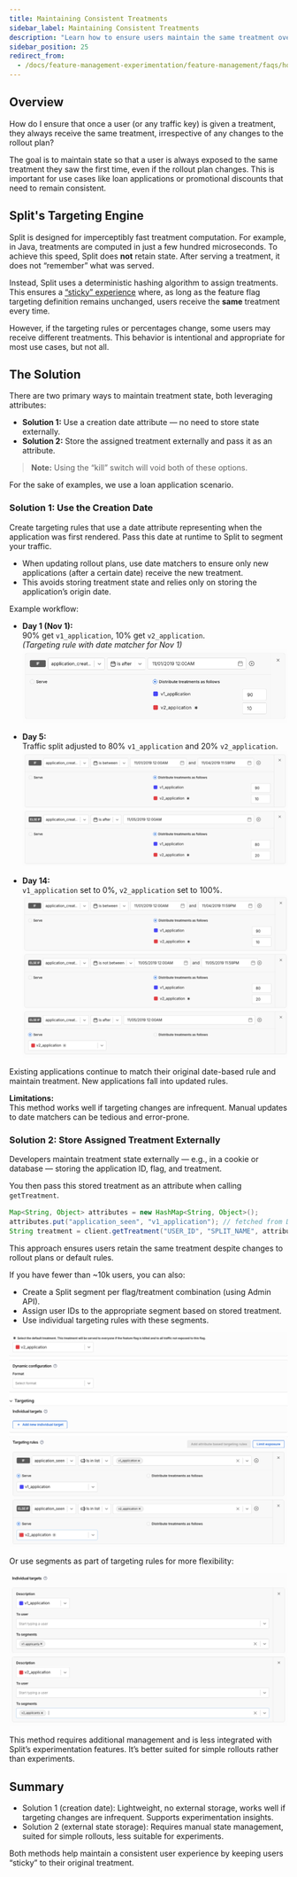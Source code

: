 ```yaml
---
title: Maintaining Consistent Treatments
sidebar_label: Maintaining Consistent Treatments
description: "Learn how to ensure users maintain the same treatment over time, even if rollout plans change. Explore practical approaches using attributes, creation dates, and state storage to maintain treatment consistency."
sidebar_position: 25
redirect_from:
  - /docs/feature-management-experimentation/feature-management/faqs/how-do-i-maintain-the-state-of-a-users-treatment-even-if-the-rollout-plan-changes
---
```


## Overview

How do I ensure that once a user (or any traffic key) is given a treatment, they always receive the same treatment, irrespective of any changes to the rollout plan?

The goal is to maintain state so that a user is always exposed to the same treatment they saw the first time, even if the rollout plan changes. This is important for use cases like loan applications or promotional discounts that need to remain consistent.


## Split's Targeting Engine

Split is designed for imperceptibly fast treatment computation. For example, in Java, treatments are computed in just a few hundred microseconds. To achieve this speed, Split does **not** retain state. After serving a treatment, it does not “remember” what was served.

Instead, Split uses a deterministic hashing algorithm to assign treatments. This ensures a [“sticky” experience](/docs/feature-management-experimentation/feature-management) where, as long as the feature flag targeting definition remains unchanged, users receive the **same** treatment every time.

However, if the targeting rules or percentages change, some users may receive different treatments. This behavior is intentional and appropriate for most use cases, but not all.

## The Solution

There are two primary ways to maintain treatment state, both leveraging attributes:

- **Solution 1:** Use a creation date attribute — no need to store state externally.
- **Solution 2:** Store the assigned treatment externally and pass it as an attribute.

> **Note:** Using the “kill” switch will void both of these options.

For the sake of examples, we use a loan application scenario.

### Solution 1: Use the Creation Date

Create targeting rules that use a date attribute representing when the application was first rendered. Pass this date at runtime to Split to segment your traffic.

- When updating rollout plans, use date matchers to ensure only new applications (after a certain date) receive the new treatment.
- This avoids storing treatment state and relies only on storing the application’s origin date.

Example workflow:

- **Day 1 (Nov 1):**  
  90% get `v1_application`, 10% get `v2_application`.  
  *(Targeting rule with date matcher for Nov 1)*  
  ![Day 1 targeting rule example](../static/create-date-1.png)

- **Day 5:**  
  Traffic split adjusted to 80% `v1_application` and 20% `v2_application`.  
  ![Day 5 targeting rule example](../static/create-date-2.png)

- **Day 14:**  
  `v1_application` set to 0%, `v2_application` set to 100%.  
  ![Day 14 targeting rule example](../static/create-date-3.png)

Existing applications continue to match their original date-based rule and maintain treatment. New applications fall into updated rules.

**Limitations:**  
This method works well if targeting changes are infrequent. Manual updates to date matchers can be tedious and error-prone.

### Solution 2: Store Assigned Treatment Externally

Developers maintain treatment state externally — e.g., in a cookie or database — storing the application ID, flag, and treatment.

You then pass this stored treatment as an attribute when calling `getTreatment`.

```java
Map<String, Object> attributes = new HashMap<String, Object>();
attributes.put("application_seen", "v1_application"); // fetched from DB
String treatment = client.getTreatment("USER_ID", "SPLIT_NAME", attributes);
```

This approach ensures users retain the same treatment despite changes to rollout plans or default rules.

If you have fewer than ~10k users, you can also:

- Create a Split segment per flag/treatment combination (using Admin API).
- Assign user IDs to the appropriate segment based on stored treatment.
- Use individual targeting rules with these segments.

![Using segments for treatment targeting](../static/create-date-4.png)

Or use segments as part of targeting rules for more flexibility:

![Segment in targeting rule example](../static/create-date-5.png)

This method requires additional management and is less integrated with Split’s experimentation features. It’s better suited for simple rollouts rather than experiments.

## Summary

* Solution 1 (creation date): Lightweight, no external storage, works well if targeting changes are infrequent. Supports experimentation insights.
* Solution 2 (external state storage): Requires manual state management, suited for simple rollouts, less suitable for experiments.

Both methods help maintain a consistent user experience by keeping users “sticky” to their original treatment.
